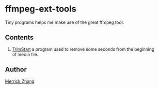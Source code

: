 # ffmpeg-ext-tools
Tiny programs helps me make use of the great ffmpeg tool.

## Contents

1. [TrimStart](https://github.com/anpho/ffmpeg-ext-tools/tree/master/trimstart) a program used to remove some seconds from the beginning of media file.

## Author

[Merrick Zhang](mailto:anphorea@gmail.com)
